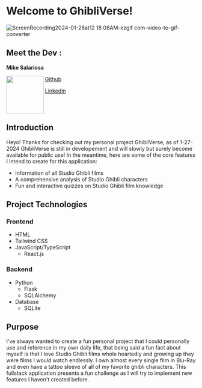 # Welcome to GhibliVerse!

![ScreenRecording2024-01-28at12 18 08AM-ezgif com-video-to-gif-converter](https://github.com/mike-650/GhibliVerse/assets/113942124/66e4e87a-ac48-4c8f-89c6-dd9b6304e06f)

## Meet the Dev :

**Mike Salariosa**

<a href="url"><img src="https://user-images.githubusercontent.com/43020644/232277141-81ffcafc-f5e5-4ea8-a545-15f674cd78b6.png" align="left" height="100" width="100" ></a>

[Github](https://github.com/mike-650)

[Linkedin](https://www.linkedin.com/in/michael-s-688653118/)

<br>
<br>


## Introduction
Heyo! Thanks for checking out my personal project GhibliVerse, as of 1-27-2024 GhibliVerse is still in developement and will slowly but surely become available for public use! In the meantime, here are some of the core features I intend to create for this application:
* Information of all Studio Ghibli films
* A comprehensive analysis of Studio Ghibli characters
* Fun and interactive quizzes on Studio Ghibli film knowledge

## Project Technologies
### Frontend
- HTML
- Tailwind CSS
- JavaScript/TypeScript
  - React.js

### Backend
- Python
  - Flask
  - SQLAlchemy
- Database
  - SQLite

## Purpose
I've always wanted to create a fun personal project that I could personally use and reference in my own daily life, that being said a fun fact about myself is that I love Studio Ghibli films whole heartedly and growing up they were films I would watch endlessly. I own almost every single film in Blu-Ray and even have a tattoo sleeve of all of my favorite ghibli characters. This fullstack application presents a fun challenge as I will try to implement new features I haven't created before.
